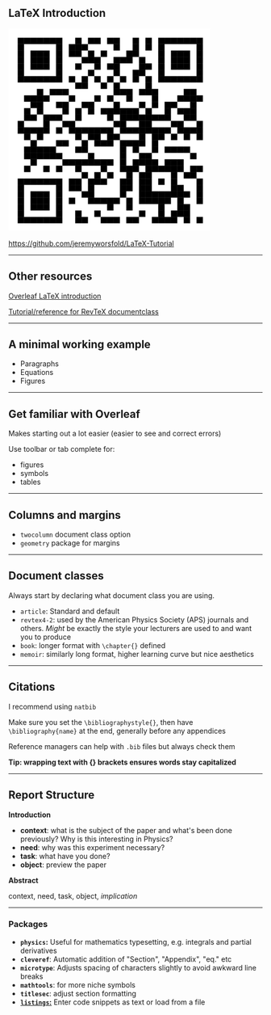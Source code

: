 ## LaTeX Introduction

<img src="qr-link.png" alt="isolated" width="400"/>

https://github.com/jeremyworsfold/LaTeX-Tutorial

---

## Other resources

[Overleaf LaTeX introduction](https://www.overleaf.com/learn/latex/Learn_LaTeX_in_30_minutes)

[Tutorial/reference for RevTeX documentclass](https://www.overleaf.com/latex/templates/revtex-4-dot-2-template-and-sample/yydsrzvrqrzs)

---

## A minimal working example

- Paragraphs
- Equations
- Figures

---

## Get familiar with Overleaf

Makes starting out a lot easier (easier to see and correct errors)

Use toolbar or tab complete for:
- figures
- symbols
- tables

---

## Columns and margins
- `twocolumn` document class option
- `geometry` package for margins

---

## Document classes

Always start by declaring what document class you are using.
- `article`: Standard and default
- `revtex4-2`: used by the American Physics Society (APS) journals and others. *Might* be exactly the style your lecturers are used to and want you to produce
- `book`: longer format with `\chapter{}` defined
- `memoir`: similarly long format, higher learning curve but nice aesthetics

---

## Citations

I recommend using `natbib`

Make sure you set the `\bibliographystyle{}`, then have `\bibliography{name}` at the end, generally before any appendices

Reference managers can help with `.bib` files but always check them

**Tip: wrapping text with {} brackets ensures words stay capitalized**

---

## Report Structure

**Introduction**
- **context**: what is the subject of the paper and what's been done previously? Why is this interesting in Physics?
- **need**: why was this experiment necessary?
- **task**: what have you done?
- **object**: preview the paper

**Abstract**

context, need, task, object, *implication*


---

### Packages

- **`physics`:** Useful for mathematics typesetting, e.g. integrals and partial derivatives
- **`cleveref`**: Automatic addition of "Section", "Appendix", "eq." etc
- **`microtype`**: Adjusts spacing of characters slightly to avoid awkward line breaks
- **`mathtools`**: for more niche symbols
- **`titlesec`**: adjust section formatting
- [**`listings`:**](https://www.overleaf.com/learn/latex/Code_listing) Enter code snippets as text or load from a file

